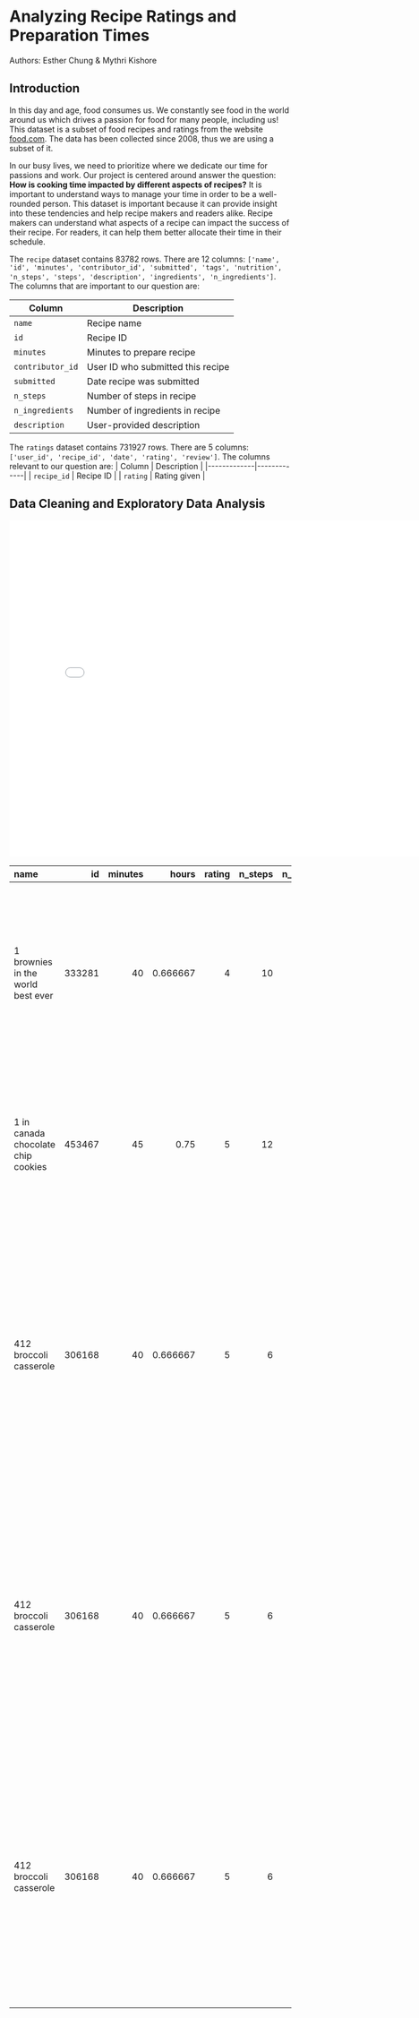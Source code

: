 # Analyzing Recipe Ratings and Preparation Times
 

Authors: Esther Chung & Mythri Kishore


## Introduction
In this day and age, food consumes us. We constantly see food in the world around us which drives a passion for food for many people, including us! This dataset is a subset of food recipes and ratings from the website [food.com](https://www.food.com/?ref=nav). The data has been collected since 2008, thus we are using a subset of it.

In our busy lives, we need to prioritize where we dedicate our time for passions and work. Our project is centered around answer the question: **How is cooking time impacted by different aspects of recipes?** It is important to understand ways to manage your time in order to be a well-rounded person. This dataset is important because it can provide insight into these tendencies and help recipe makers and readers alike. Recipe makers can understand what aspects of a recipe can impact the success of their recipe. For readers, it can help them better allocate their time in their schedule.

The `recipe` dataset contains 83782 rows. There are 12 columns: `['name', 'id', 'minutes', 'contributor_id', 'submitted', 'tags', 'nutrition', 'n_steps', 'steps', 'description', 'ingredients', 'n_ingredients']`. The columns that are important to our question are: 

| Column     | Description    |
|-------------|-------------|
| `name`       | Recipe name      |
| `id`             | Recipe ID     |
| `minutes`   | Minutes to prepare recipe      |
| `contributor_id`       | User ID who submitted this recipe     |
| `submitted`       | Date recipe was submitted     |
| `n_steps`       | Number of steps in recipe     |
| `n_ingredients`       | Number of ingredients in recipe     |
| `description`       | User-provided description      |


The `ratings` dataset contains 731927 rows. There are 5 columns: `['user_id', 'recipe_id', 'date', 'rating', 'review']`. The columns relevant to our question are:
| Column     | Description    |
|-------------|-------------|
| `recipe_id`       | Recipe ID     |
| `rating`       | Rating given     |



## Data Cleaning and Exploratory Data Analysis
<iframe
  src="/RecipeAnalysis/assets/ratingdist.html"
  width="800"
  height="600"
  frameborder="0"
></iframe>

| name                                 |     id |   minutes |    hours |   rating |   n_steps |   n_ingredients | submitted   |   average_rating | description                                                                                                                                                                                                                                                                                                                                                                       |
|:-------------------------------------|-------:|----------:|---------:|---------:|----------:|----------------:|:------------|-----------------:|:----------------------------------------------------------------------------------------------------------------------------------------------------------------------------------------------------------------------------------------------------------------------------------------------------------------------------------------------------------------------------------|
| 1 brownies in the world    best ever | 333281 |        40 | 0.666667 |        4 |        10 |               9 | 2008-10-27  |                4 | these are the most; chocolatey, moist, rich, dense, fudgy, delicious brownies that you'll ever make.....sereiously! there's no doubt that these will be your fav brownies ever for you can add things to them or make them plain.....either way they're pure heaven!                                                                                                              |
| 1 in canada chocolate chip cookies   | 453467 |        45 | 0.75     |        5 |        12 |              11 | 2011-04-11  |                5 | this is the recipe that we use at my school cafeteria for chocolate chip cookies. they must be the best chocolate chip cookies i have ever had! if you don't have margarine or don't like it, then just use butter (softened) instead.                                                                                                                                            |
| 412 broccoli casserole               | 306168 |        40 | 0.666667 |        5 |         6 |               9 | 2008-05-30  |                5 | since there are already 411 recipes for broccoli casserole posted to "zaar" ,i decided to call this one  #412 broccoli casserole.i don't think there are any like this one in the database. i based this one on the famous "green bean casserole" from campbell's soup. but i think mine is better since i don't like cream of mushroom soup.submitted to "zaar" on may 28th,2008 |
| 412 broccoli casserole               | 306168 |        40 | 0.666667 |        5 |         6 |               9 | 2008-05-30  |                5 | since there are already 411 recipes for broccoli casserole posted to "zaar" ,i decided to call this one  #412 broccoli casserole.i don't think there are any like this one in the database. i based this one on the famous "green bean casserole" from campbell's soup. but i think mine is better since i don't like cream of mushroom soup.submitted to "zaar" on may 28th,2008 |
| 412 broccoli casserole               | 306168 |        40 | 0.666667 |        5 |         6 |               9 | 2008-05-30  |                5 | since there are already 411 recipes for broccoli casserole posted to "zaar" ,i decided to call this one  #412 broccoli casserole.i don't think there are any like this one in the database. i based this one on the famous "green bean casserole" from campbell's soup. but i think mine is better since i don't like cream of mushroom soup.submitted to "zaar" on may 28th,2008 |






